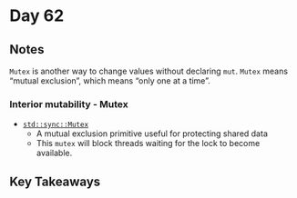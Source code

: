 # Day 62

## Notes

`Mutex` is another way to change values without declaring `mut`. `Mutex` means “mutual exclusion”, which means “only one at a time”.

### Interior mutability - Mutex

- [`std::sync::Mutex`](https://doc.rust-lang.org/std/sync/struct.Mutex.html)
  - A mutual exclusion primitive useful for protecting shared data
  - This `mutex` will block threads waiting for the lock to become available.

## Key Takeaways
